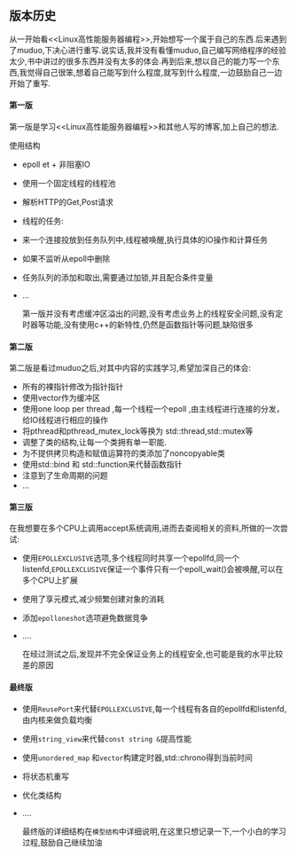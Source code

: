 ## 版本历史 

从一开始看<<Linux高性能服务器编程>>,开始想写一个属于自己的东西.后来遇到了muduo,下决心进行重写.说实话,我并没有看懂muduo,自己编写网络程序的经验太少,书中讲过的很多东西并没有太多的体会.再到后来,想以自己的能力写一个东西,我觉得自己很笨,想着自己能写到什么程度,就写到什么程度,一边鼓励自己一边开始了重写.

####  第一版

第一版是学习<<Linux高性能服务器编程>>和其他人写的博客,加上自己的想法.

使用结构

- epoll et + 非阻塞IO 

- 使用一个固定线程的线程池

- 解析HTTP的Get,Post请求

- 线程的任务:

- 来一个连接投放到任务队列中,线程被唤醒,执行具体的IO操作和计算任务

- 如果不监听从epoll中删除

- 任务队列的添加和取出,需要通过加锁,并且配合条件变量

- ...

  第一版并没有考虑缓冲区溢出的问题,没有考虑业务上的线程安全问题,没有定时器等功能,没有使用c++的新特性,仍然是函数指针等问题,缺陷很多



#### 第二版

第二版是看过muduo之后,对其中内容的实践学习,希望加深自己的体会:

- 所有的裸指针修改为指针指针
- 使用vector作为缓冲区
- 使用one loop per thread ,每一个线程一个epoll ,由主线程进行连接的分发，给IO线程进行相应的操作
- 将pthread和pthread_mutex_lock等换为 std::thread,std::mutex等
- 调整了类的结构,让每一个类拥有单一职能.
- 为不提供拷贝构造和赋值运算符的类添加了noncopyable类
- 使用std::bind 和 std::function来代替函数指针
- 注意到了生命周期的问题
- ...

#### 第三版

在我想要在多个CPU上调用accept系统调用,进而去查阅相关的资料,所做的一次尝试:

- 使用`EPOLLEXCLUSIVE`选项,多个线程同时共享一个epollfd,同一个listenfd,`EPOLLEXCLUSIVE`保证一个事件只有一个epoll_wait()会被唤醒,可以在多个CPU上扩展

- 使用了享元模式,减少频繁创建对象的消耗

- 添加`epolloneshot`选项避免数据竞争

- ....

  在经过测试之后,发现并不完全保证业务上的线程安全,也可能是我的水平比较差的原因

#### 最终版

- 使用`ReusePort`来代替`EPOLLEXCLUSIVE`,每一个线程有各自的epollfd和listenfd,由内核来做负载均衡
- 使用`string_view`来代替`const string &`提高性能
- 使用`unordered_map` 和`vector`构建定时器,std::chrono得到当前时间

- 将状态机重写

- 优化类结构

- ....

  最终版的详细结构在`模型结构`中详细说明,在这里只想记录一下,一个小白的学习过程,鼓励自己继续加油




